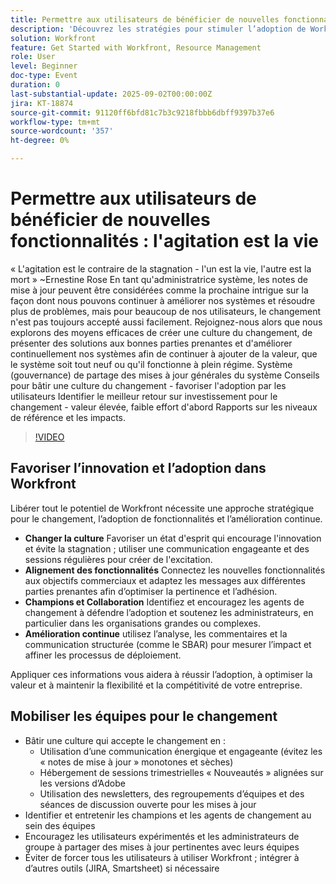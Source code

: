 ```yaml
---
title: Permettre aux utilisateurs de bénéficier de nouvelles fonctionnalités - Agitation is Life
description: 'Découvrez les stratégies pour stimuler l’adoption de Workfront : impliquer les utilisateurs, aligner les fonctionnalités avec les objectifs commerciaux et utiliser les analyses pour améliorer les déploiements.'
solution: Workfront
feature: Get Started with Workfront, Resource Management
role: User
level: Beginner
doc-type: Event
duration: 0
last-substantial-update: 2025-09-02T00:00:00Z
jira: KT-18874
source-git-commit: 91120ff6bfd81c7b3c9218fbbb6dbff9397b37e6
workflow-type: tm+mt
source-wordcount: '357'
ht-degree: 0%

---
```



# Permettre aux utilisateurs de bénéficier de nouvelles fonctionnalités : l&#39;agitation est la vie

« L&#39;agitation est le contraire de la stagnation - l&#39;un est la vie, l&#39;autre est la mort » ~Ernestine Rose En tant qu&#39;administratrice système, les notes de mise à jour peuvent être considérées comme la prochaine intrigue sur la façon dont nous pouvons continuer à améliorer nos systèmes et résoudre plus de problèmes, mais pour beaucoup de nos utilisateurs, le changement n&#39;est pas toujours accepté aussi facilement. Rejoignez-nous alors que nous explorons des moyens efficaces de créer une culture du changement, de présenter des solutions aux bonnes parties prenantes et d&#39;améliorer continuellement nos systèmes afin de continuer à ajouter de la valeur, que le système soit tout neuf ou qu&#39;il fonctionne à plein régime. Système (gouvernance) de partage des mises à jour générales du système Conseils pour bâtir une culture du changement - favoriser l&#39;adoption par les utilisateurs Identifier le meilleur retour sur investissement pour le changement - valeur élevée, faible effort d&#39;abord Rapports sur les niveaux de référence et les impacts.

>[!VIDEO](https://video.tv.adobe.com/v/3471494/?learn=on&enablevpops)

## Favoriser l’innovation et l’adoption dans Workfront

Libérer tout le potentiel de Workfront nécessite une approche stratégique pour le changement, l’adoption de fonctionnalités et l’amélioration continue.

* **Changer la culture** Favoriser un état d&#39;esprit qui encourage l&#39;innovation et évite la stagnation ; utiliser une communication engageante et des sessions régulières pour créer de l&#39;excitation.
* **Alignement des fonctionnalités** Connectez les nouvelles fonctionnalités aux objectifs commerciaux et adaptez les messages aux différentes parties prenantes afin d’optimiser la pertinence et l’adhésion.
* **Champions et Collaboration** Identifiez et encouragez les agents de changement à défendre l’adoption et soutenez les administrateurs, en particulier dans les organisations grandes ou complexes.
* **Amélioration continue** utilisez l’analyse, les commentaires et la communication structurée (comme le SBAR) pour mesurer l’impact et affiner les processus de déploiement.

Appliquer ces informations vous aidera à réussir l’adoption, à optimiser la valeur et à maintenir la flexibilité et la compétitivité de votre entreprise.

## Mobiliser les équipes pour le changement

* Bâtir une culture qui accepte le changement en :
   * Utilisation d’une communication énergique et engageante (évitez les « notes de mise à jour » monotones et sèches)
   * Hébergement de sessions trimestrielles « Nouveautés » alignées sur les versions d’Adobe
   * Utilisation des newsletters, des regroupements d’équipes et des séances de discussion ouverte pour les mises à jour
* Identifier et entretenir les champions et les agents de changement au sein des équipes
* Encouragez les utilisateurs expérimentés et les administrateurs de groupe à partager des mises à jour pertinentes avec leurs équipes
* Éviter de forcer tous les utilisateurs à utiliser Workfront ; intégrer à d’autres outils (JIRA, Smartsheet) si nécessaire
